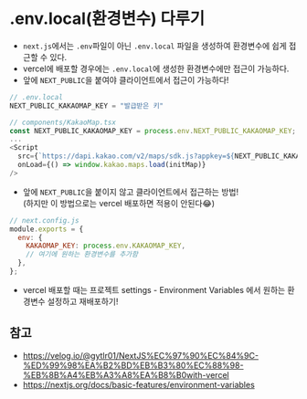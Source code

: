 # .env.local(환경변수) 다루기 

- ```next.js```에서는 ```.env```파일이 아닌 ```.env.local``` 파일을 생성하여 환경변수에 쉽게 접근할 수 있다.
- vercel에 배포할 경우에는 ```.env.local```에 생성한 환경변수에만 접근이 가능하다.
- 앞에 ```NEXT_PUBLIC```을 붙여야 클라이언트에서 접근이 가능하다!

```javascript
// .env.local
NEXT_PUBLIC_KAKAOMAP_KEY = "발급받은 키"

// components/KakaoMap.tsx
const NEXT_PUBLIC_KAKAOMAP_KEY = process.env.NEXT_PUBLIC_KAKAOMAP_KEY;
...
<Script
  src={`https://dapi.kakao.com/v2/maps/sdk.js?appkey=${NEXT_PUBLIC_KAKAOMAP_KEY}&autoload=false`}
  onLoad={() => window.kakao.maps.load(initMap)}
/>

```

- 앞에 ```NEXT_PUBLIC```을 붙이지 않고 클라이언트에서 접근하는 방법! <br/> (하지만 이 방법으로는 vercel 배포하면 적용이 안된다😂)
```javascript
// next.config.js
module.exports = {
  env: {
    KAKAOMAP_KEY: process.env.KAKAOMAP_KEY,
    // 여기에 원하는 환경변수를 추가함
  },
};
```
- vercel 배포할 때는 프로젝트 settings - Environment Variables 에서 원하는 환경변수 설정하고 재배포하기!

## 참고
- https://velog.io/@gytlr01/NextJS%EC%97%90%EC%84%9C-%ED%99%98%EA%B2%BD%EB%B3%80%EC%88%98-%EB%8B%A4%EB%A3%A8%EA%B8%B0with-vercel
- https://nextjs.org/docs/basic-features/environment-variables
